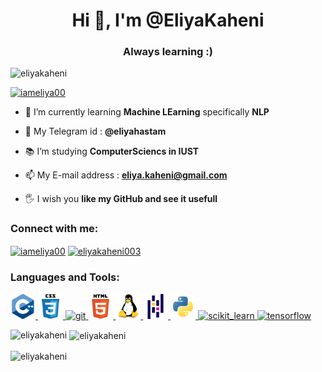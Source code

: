 <h1 align="center">Hi 👋, I'm @EliyaKaheni</h1>
<h3 align="center"> Always learning :)</h3>

<p align="left"> <img src="https://komarev.com/ghpvc/?username=eliyakaheni&label=Profile%20views&color=0e75b6&style=flat" alt="eliyakaheni" /> </p>

<p align="left"> <a href="https://twitter.com/iameliya00" target="blank"><img src="https://img.shields.io/twitter/follow/iameliya00?logo=twitter&style=for-the-badge" alt="iameliya00" /></a> </p>

- 🔭 I’m currently learning **Machine LEarning** specifically **NLP**

- 💬 My Telegram id : **@eliyahastam**

- 📚 I’m studying **ComputerSciencs in IUST**

- 📫 My E-mail address : **eliya.kaheni@gmail.com**

- 🖐 I wish you **like my GitHub and see it usefull**

<h3 align="left">Connect with me:</h3>
<p align="left">
<a href="https://twitter.com/iameliya00" target="blank"><img align="center" src="https://raw.githubusercontent.com/rahuldkjain/github-profile-readme-generator/master/src/images/icons/Social/twitter.svg" alt="iameliya00" height="30" width="40" /></a>
<a href="https://kaggle.com/eliyakaheni003" target="blank"><img align="center" src="https://raw.githubusercontent.com/rahuldkjain/github-profile-readme-generator/master/src/images/icons/Social/kaggle.svg" alt="eliyakaheni003" height="30" width="40" /></a>
</p>

<h3 align="left">Languages and Tools:</h3>
<p align="left"> <a href="https://www.w3schools.com/cpp/" target="_blank" rel="noreferrer"> <img src="https://raw.githubusercontent.com/devicons/devicon/master/icons/cplusplus/cplusplus-original.svg" alt="cplusplus" width="40" height="40"/> </a> <a href="https://www.w3schools.com/css/" target="_blank" rel="noreferrer"> <img src="https://raw.githubusercontent.com/devicons/devicon/master/icons/css3/css3-original-wordmark.svg" alt="css3" width="40" height="40"/> </a> <a href="https://git-scm.com/" target="_blank" rel="noreferrer"> <img src="https://www.vectorlogo.zone/logos/git-scm/git-scm-icon.svg" alt="git" width="40" height="40"/> </a> <a href="https://www.w3.org/html/" target="_blank" rel="noreferrer"> <img src="https://raw.githubusercontent.com/devicons/devicon/master/icons/html5/html5-original-wordmark.svg" alt="html5" width="40" height="40"/> </a> <a href="https://www.linux.org/" target="_blank" rel="noreferrer"> <img src="https://raw.githubusercontent.com/devicons/devicon/master/icons/linux/linux-original.svg" alt="linux" width="40" height="40"/> </a> <a href="https://pandas.pydata.org/" target="_blank" rel="noreferrer"> <img src="https://raw.githubusercontent.com/devicons/devicon/2ae2a900d2f041da66e950e4d48052658d850630/icons/pandas/pandas-original.svg" alt="pandas" width="40" height="40"/> </a> <a href="https://www.python.org" target="_blank" rel="noreferrer"> <img src="https://raw.githubusercontent.com/devicons/devicon/master/icons/python/python-original.svg" alt="python" width="40" height="40"/> </a> <a href="https://scikit-learn.org/" target="_blank" rel="noreferrer"> <img src="https://upload.wikimedia.org/wikipedia/commons/0/05/Scikit_learn_logo_small.svg" alt="scikit_learn" width="40" height="40"/> </a> <a href="https://www.tensorflow.org" target="_blank" rel="noreferrer"> <img src="https://www.vectorlogo.zone/logos/tensorflow/tensorflow-icon.svg" alt="tensorflow" width="40" height="40"/> </a> </p>

<p><img align="left" src="https://github-readme-stats.vercel.app/api/top-langs?username=eliyakaheni&show_icons=true&locale=en&layout=compact" alt="eliyakaheni" /></p>

<p>&nbsp;<img align="center" src="https://github-readme-stats.vercel.app/api?username=eliyakaheni&show_icons=true&locale=en" alt="eliyakaheni" /></p>

<p><img align="center" src="https://github-readme-streak-stats.herokuapp.com/?user=eliyakaheni&" alt="eliyakaheni" /></p>

